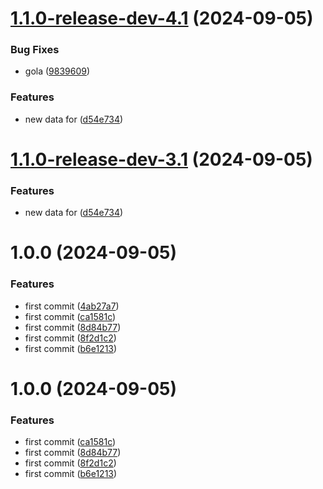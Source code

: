# [1.1.0-release-dev-4.1](https://github.com/davidhernandez-adm/semantic-test/compare/v1.0.0...v1.1.0-release-dev-4.1) (2024-09-05)


### Bug Fixes

* gola ([9839609](https://github.com/davidhernandez-adm/semantic-test/commit/98396093509f232bfdd40365d7aad81e4f30798f))


### Features

* new data for ([d54e734](https://github.com/davidhernandez-adm/semantic-test/commit/d54e734936a2907f0dec78f64222306bf7227b92))

# [1.1.0-release-dev-3.1](https://github.com/davidhernandez-adm/semantic-test/compare/v1.0.0...v1.1.0-release-dev-3.1) (2024-09-05)


### Features

* new data for ([d54e734](https://github.com/davidhernandez-adm/semantic-test/commit/d54e734936a2907f0dec78f64222306bf7227b92))

# 1.0.0 (2024-09-05)


### Features

* first commit ([4ab27a7](https://github.com/davidhernandez-adm/semantic-test/commit/4ab27a76b4ee5b448ceeb89a370065f39efa5a49))
* first commit ([ca1581c](https://github.com/davidhernandez-adm/semantic-test/commit/ca1581c7e752ead7a37f6dab0eac1778e6848ddb))
* first commit ([8d84b77](https://github.com/davidhernandez-adm/semantic-test/commit/8d84b77829454d1f15af8a16664cdc8432812a06))
* first commit ([8f2d1c2](https://github.com/davidhernandez-adm/semantic-test/commit/8f2d1c2783d94581c3ce92b0c33d3eefbfc200e2))
* first commit ([b6e1213](https://github.com/davidhernandez-adm/semantic-test/commit/b6e12131320ae0db83742ff848d78cf1142be4b2))

# 1.0.0 (2024-09-05)


### Features

* first commit ([ca1581c](https://github.com/davidhernandez-adm/semantic-test/commit/ca1581c7e752ead7a37f6dab0eac1778e6848ddb))
* first commit ([8d84b77](https://github.com/davidhernandez-adm/semantic-test/commit/8d84b77829454d1f15af8a16664cdc8432812a06))
* first commit ([8f2d1c2](https://github.com/davidhernandez-adm/semantic-test/commit/8f2d1c2783d94581c3ce92b0c33d3eefbfc200e2))
* first commit ([b6e1213](https://github.com/davidhernandez-adm/semantic-test/commit/b6e12131320ae0db83742ff848d78cf1142be4b2))

